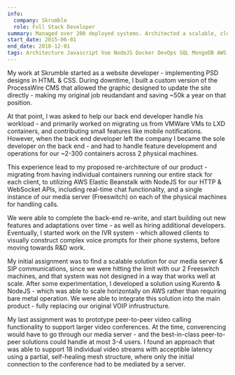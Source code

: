 ```yaml
---
info:
  company: Skrumble
  role: Full Stack Developer
summary: Managed over 200 deployed systems. Architected a scalable, cloud based version of our product. Developed a highly customizable phone IVR system. Migrated our SIP & Media servers from 2 physical Freeswitch servers to NodeJS & Kurento on the cloud.
start_date: 2015-06-01
end_date: 2018-12-01
tags: Architecture Javascript Vue NodeJS Docker DevOps SQL MongoDB AWS Freeswitch Lua Bash HTML WebRTC P2P PHP front-end back-end full-stack websocket redis
---
```


My work at Skrumble started as a website developer - implementing PSD designs in HTML & CSS. During downtime, I built a custom version of the ProcessWire CMS that allowed the graphic designed to update the site directly - making my original job reudandant and saving ~50k a year on that position.

At that point, I was asked to help our back end developer handle his workload - and primarily worked on migrating us from VMWare VMs to LXD containers, and contributing small features like mobile notifications. However, when the back end developer left the company I became the sole developer on the back end - and had to handle feature development and operations for our ~2-300 containers across 2 physical machines.

This experience lead to my proposed re-architecture of our product - migrating from having individual containers running our entire stack for each client, to utilizing AWS Elastic Beanstalk with NodeJS for our HTTP & WebSocket APIs, including real-time chat functionality, and a single instance of our media server (Freeswitch) on each of the physical machines for handling calls.

We were able to complete the back-end re-write, and start building out new features and adaptations over time - as well as hiring additional developers. Eventually, I started work on the IVR system - which allowed clients to visually construct complex voice prompts for their phone systems, before moving towards R&D work.

My initial assignment was to find a scalable solution for our media server & SIP communications, since we were hitting the limit with our 2 Freeswitch machines, and that system was not designed in a way that works well at scale. After some experimentation, I developed a solution using Kurento & NodeJS - which was able to scale horizontally on AWS rather than requiring bare metal operation. We were able to integrate this solution into the main product - fully replacing our original VOIP infrustructure.

My last assignment was to prototype peer-to-peer video calling functionality to support larger video conferences. At the time, converencing would have to go through our media server - and the best-in-class peer-to-peer solutions could handle at most 3-4 users. I found an approach that was able to support 18 individual video streams with acceptible latency using a partial, self-healing mesh structure, where only the initial connection to the conference had to be mediated by a server.
